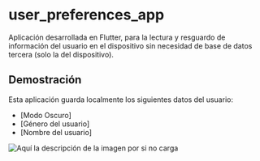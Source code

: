# user_preferences_app

Aplicación desarrollada en Flutter, para la lectura y resguardo de información del usuario en el dispositivo sin necesidad de base de datos tercera (solo la del dispositivo).

## Demostración

Esta aplicación guarda localmente los siguientes datos del usuario:

- [Modo Oscuro]
- [Género del usuario]
- [Nombre del usuario]

![Aquí la descripción de la imagen por si no carga](https://raw.githubusercontent.com/Roberthrjr/user_preferences_app/master/assets/F01.jpg)
